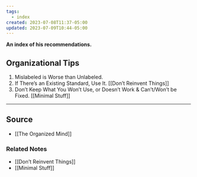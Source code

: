 ```yaml
---
tags:
  - index
created: 2023-07-08T11:37-05:00
updated: 2023-07-09T10:44-05:00
---
```

**An index of his recommendations.**

## Organizational Tips

1. Mislabeled is Worse than Unlabeled. 
2. If There’s an Existing Standard, Use It. [[Don’t Reinvent Things]] 
3. Don’t Keep What You Won’t Use, or Doesn’t Work & Can’t/Won’t be Fixed. [[Minimal Stuff]] 

---

## Source
- [[The Organized Mind]]

### Related Notes
- [[Don’t Reinvent Things]]
- [[Minimal Stuff]]